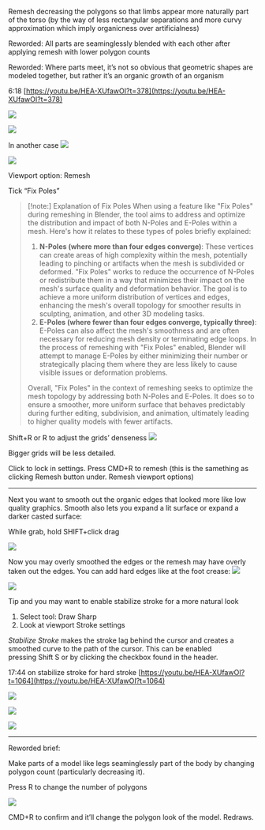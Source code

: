 
Remesh decreasing the polygons so that limbs appear more naturally part of the torso (by the way of less rectangular separations and more curvy approximation which imply organicness over artificialness)

Reworded: All parts are seaminglessly blended with each other after applying remesh with lower polygon counts

Reworded: Where parts meet, it’s not so obvious that geometric shapes are modeled together, but rather it’s an organic growth of an organism

6:18 [https://youtu.be/HEA-XUfawOI?t=378](https://youtu.be/HEA-XUfawOI?t=378)

![](https://i.imgur.com/3CgQbsK.png)


![](https://i.imgur.com/8vF2Fvh.png)

In another case
![](https://i.imgur.com/6xlLO33.png)

![](https://i.imgur.com/8KsC0DM.png)

Viewport option: Remesh

Tick “Fix Poles”


> [!note:] Explanation of Fix Poles
> When using a feature like "Fix Poles" during remeshing in Blender, the tool aims to address and optimize the distribution and impact of both N-Poles and E-Poles within a mesh. Here's how it relates to these types of poles briefly explained:
> 1. **N-Poles (where more than four edges converge)**: These vertices can create areas of high complexity within the mesh, potentially leading to pinching or artifacts when the mesh is subdivided or deformed. "Fix Poles" works to reduce the occurrence of N-Poles or redistribute them in a way that minimizes their impact on the mesh's surface quality and deformation behavior. The goal is to achieve a more uniform distribution of vertices and edges, enhancing the mesh's overall topology for smoother results in sculpting, animation, and other 3D modeling tasks.
> 2. **E-Poles (where fewer than four edges converge, typically three)**: E-Poles can also affect the mesh's smoothness and are often necessary for reducing mesh density or terminating edge loops. In the process of remeshing with "Fix Poles" enabled, Blender will attempt to manage E-Poles by either minimizing their number or strategically placing them where they are less likely to cause visible issues or deformation problems.
>    
> Overall, "Fix Poles" in the context of remeshing seeks to optimize the mesh topology by addressing both N-Poles and E-Poles. It does so to ensure a smoother, more uniform surface that behaves predictably during further editing, subdivision, and animation, ultimately leading to higher quality models with fewer artifacts.

  
Shift+R or R to adjust the grids’ denseness
![](https://i.imgur.com/8fezgZr.png)


Bigger grids will be less detailed.

Click to lock in settings. Press CMD+R to remesh (this is the samething as clicking Remesh button under. Remesh viewport options)

---

Next you want to smooth out the organic edges that looked more like low quality graphics. Smooth also lets you expand a lit surface or expand a darker casted surface:

While grab, hold SHIFT+click drag

![](https://i.imgur.com/J8PQiRe.png)

Now you may overly smoothed the edges or the remesh may have overly taken out the edges. You can add hard edges like at the foot crease:
![](https://i.imgur.com/ezzPOGg.png)

![](https://i.imgur.com/QvECo8a.png)

Tip and you may want to enable stabilize stroke for a more natural look

1. Select tool: Draw Sharp
2. Look at viewport Stroke settings

_Stabilize Stroke_ makes the stroke lag behind the cursor and creates a smoothed curve to the path of the cursor. This can be enabled pressing Shift S or by clicking the checkbox found in the header.  

17:44 on stabilize stroke for hard stroke [https://youtu.be/HEA-XUfawOI?t=1064](https://youtu.be/HEA-XUfawOI?t=1064)

![](https://i.imgur.com/BjEyLFn.png)

![](https://i.imgur.com/ykiHVKz.png)

![](https://i.imgur.com/A7Gy3Vm.png)

---


Reworded brief:

Make parts of a model like legs seaminglessly part of the body by changing polygon count (particularly decreasing it).

Press R to change the number of polygons

![](https://i.imgur.com/4weGxpe.png)

CMD+R to confirm and it’ll change the polygon look of the model. Redraws.